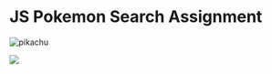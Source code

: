 # JS Pokemon Search Assignment

![pikachu](https://media.giphy.com/media/uLnPIWsqIz2aA/giphy.gif)


![](https://media.giphy.com/media/HZpCCbcWc0a3u/giphy.gif)
